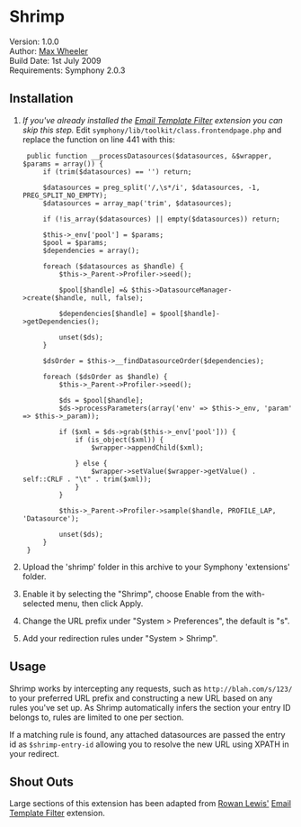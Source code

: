 # Shrimp #

Version: 1.0.0  
Author: [Max Wheeler](max@makenosound.com)  
Build Date: 1st July 2009  
Requirements: Symphony 2.0.3

## Installation ##
 
1. *If you've already installed the [Email Template Filter](http://github.com/rowan-lewis/emailtemplatefilter/tree/master) extension you can skip this step.* Edit `symphony/lib/toolkit/class.frontendpage.php` and replace the function on line 441 with this:

		public function __processDatasources($datasources, &$wrapper, $params = array()) {
			if (trim($datasources) == '') return;
			
			$datasources = preg_split('/,\s*/i', $datasources, -1, PREG_SPLIT_NO_EMPTY);
			$datasources = array_map('trim', $datasources);
			
			if (!is_array($datasources) || empty($datasources)) return;
			
			$this->_env['pool'] = $params;
			$pool = $params;
			$dependencies = array();
			
			foreach ($datasources as $handle) {
				$this->_Parent->Profiler->seed();
				
				$pool[$handle] =& $this->DatasourceManager->create($handle, null, false);
				
				$dependencies[$handle] = $pool[$handle]->getDependencies();
				
				unset($ds);
			}
			
			$dsOrder = $this->__findDatasourceOrder($dependencies);
			
			foreach ($dsOrder as $handle) {
				$this->_Parent->Profiler->seed();
				
				$ds = $pool[$handle];
				$ds->processParameters(array('env' => $this->_env, 'param' => $this->_param));
				
				if ($xml = $ds->grab($this->_env['pool'])) {
					if (is_object($xml)) {
						$wrapper->appendChild($xml);
						
					} else {
						$wrapper->setValue($wrapper->getValue() . self::CRLF . "\t" . trim($xml));
					}
				}
				
				$this->_Parent->Profiler->sample($handle, PROFILE_LAP, 'Datasource');
				
				unset($ds);
			}
		}
	
2. Upload the 'shrimp' folder in this archive to your Symphony 'extensions' folder.

3. Enable it by selecting the "Shrimp", choose Enable from the with-selected menu, then click Apply.

4. Change the URL prefix under "System > Preferences", the default is "s".

5. Add your redirection rules under "System > Shrimp".

## Usage ##

Shrimp works by intercepting any requests, such as `http://blah.com/s/123/` to your preferred URL prefix and constructing a new URL based on any rules you've set up. As Shrimp automatically infers the section your entry ID belongs to, rules are limited to one per section.

If a matching rule is found, any attached datasources are passed the entry id as `$shrimp-entry-id` allowing you to resolve the new URL using XPATH in your redirect.

## Shout Outs ##

Large sections of this extension has been adapted from [Rowan Lewis'](http://rowanlewis.com) [Email Template Filter](http://github.com/rowan-lewis/emailtemplatefilter/tree/master) extension.










